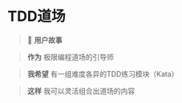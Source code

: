 # TDD道场

> 📜 **用户故事**

> **作为** 极限编程道场的引导师

> **我希望** 有一组难度各异的TDD练习模块（Kata）

> **这样** 我可以灵活组合出道场的内容

